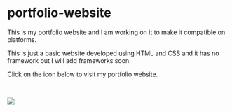 # portfolio-website

This is my portfolio website and I am working on it to make it compatible on platforms.


This is just a basic website developed using HTML and CSS and it has no framework but I will add frameworks soon.


Click on the icon below to visit my portfolio website.

</br>

<a style="padding-right:8px;" href="https://soumyajoy01.github.io/portfolio-website/" target="_blank"> <img src="https://img.icons8.com/bubbles/50/000000/domain.png"/> </a>

